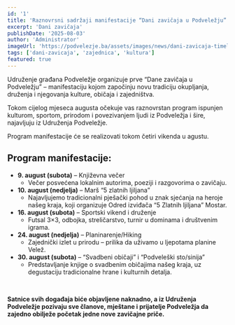 ```yaml
---
id: '1'
title: 'Raznovrsni sadržaji manifestacije “Dani zavičaja u Podveležju”'
excerpt: 'Dani zavičaja'
publishDate: '2025-08-03'
author: 'Administrator'
imageUrl: 'https://podvelezje.ba/assets/images/news/dani-zavicaja-timeline.png'
tags: ['dani-zavicaja', 'zajednica', 'kultura']
featured: true
---
```


Udruženje građana Podveležje organizuje prve “Dane zavičaja u Podveležju” – manifestaciju kojom započinju novu tradiciju okupljanja, druženja i njegovanja kulture, običaja i zajedništva.

Tokom cijelog mjeseca augusta očekuje vas raznovrstan program ispunjen kulturom, sportom, prirodom i povezivanjem ljudi iz Podveležja i šire, najavljuju iz Udruženja Podveležje.

Program manifestacije će se realizovati tokom četiri vikenda u agustu.

## Program manifestacije:

- **9. august (subota)** – Književna večer
    - Večer posvećena lokalnim autorima, poeziji i razgovorima o zavičaju.
- **10. august (nedjelja)** – Marš “5 zlatnih ljiljana”
    - Najavljujemo tradicionalni pješački pohod u znak sjećanja na heroje našeg kraja, koji organizuje Odred izviđača “5 Zlatnih ljiljana” Mostar.
- **16. august (subota)** – Sportski vikend i druženje
    - Futsal 3×3, odbojka, streličarstvo, turnir u dominama i društvenim igrama.
- **24. august (nedjelja)** – Planinarenje/Hiking
    - Zajednički izlet u prirodu – prilika da uživamo u ljepotama planine Velež.
- **30. august (subota)** – “Svadbeni običaji” i “Podveleški sto/sinija”
    - Predstavljanje knjige o svadbenim običajima našeg kraja, uz degustaciju tradicionalne hrane i kulturnih detalja.
<br>

**Satnice svih događaja biće objavljene naknadno, a iz Udruženja Podveležje pozivaju sve članove, mještane i prijatelje Podveležja da zajedno obilježe početak jedne nove zavičajne priče.**
